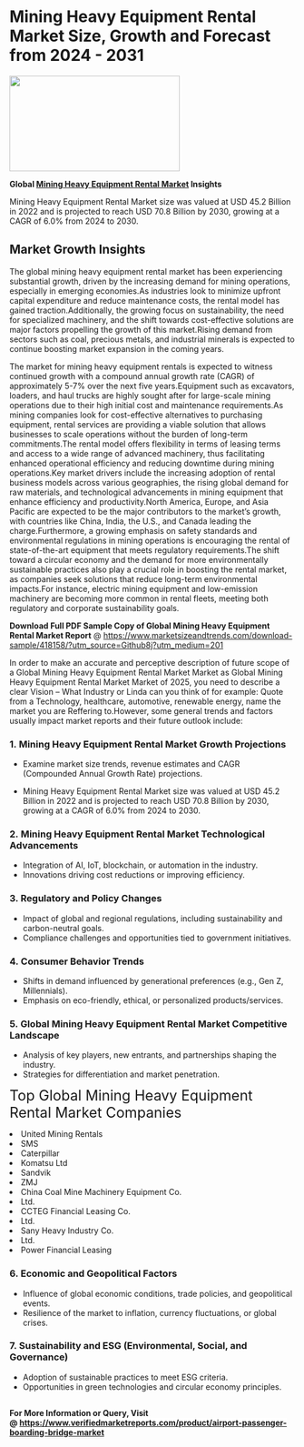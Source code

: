 <H1>Mining Heavy Equipment Rental Market Size, Growth and Forecast from 2024 - 2031</H1><img class="aligncenter size-medium wp-image-584254" src="https://thirdeyenews.in/wp-content/uploads/2024/09/Global-Market-Research-300x168.jpeg" alt="" width="300" height="168" /><p><strong>Global&nbsp;<a href="https://www.marketsizeandtrends.com/download-sample/418158/?utm_source=Github8j?utm_medium=201">Mining Heavy Equipment Rental Market</a> Insights</strong></p><p>Mining Heavy Equipment Rental Market size was valued at USD 45.2 Billion in 2022 and is projected to reach USD 70.8 Billion by 2030, growing at a CAGR of 6.0% from 2024 to 2030.</p><p><h2>Market Growth Insights</h2> <p>The global mining heavy equipment rental market has been experiencing substantial growth, driven by the increasing demand for mining operations, especially in emerging economies.As industries look to minimize upfront capital expenditure and reduce maintenance costs, the rental model has gained traction.Additionally, the growing focus on sustainability, the need for specialized machinery, and the shift towards cost-effective solutions are major factors propelling the growth of this market.Rising demand from sectors such as coal, precious metals, and industrial minerals is expected to continue boosting market expansion in the coming years.</p> <p>The market for mining heavy equipment rentals is expected to witness continued growth with a compound annual growth rate (CAGR) of approximately 5-7% over the next five years.Equipment such as excavators, loaders, and haul trucks are highly sought after for large-scale mining operations due to their high initial cost and maintenance requirements.As mining companies look for cost-effective alternatives to purchasing equipment, rental services are providing a viable solution that allows businesses to scale operations without the burden of long-term commitments.The rental model offers flexibility in terms of leasing terms and access to a wide range of advanced machinery, thus facilitating enhanced operational efficiency and reducing downtime during mining operations.Key market drivers include the increasing adoption of rental business models across various geographies, the rising global demand for raw materials, and technological advancements in mining equipment that enhance efficiency and productivity.North America, Europe, and Asia Pacific are expected to be the major contributors to the market’s growth, with countries like China, India, the U.S., and Canada leading the charge.Furthermore, a growing emphasis on safety standards and environmental regulations in mining operations is encouraging the rental of state-of-the-art equipment that meets regulatory requirements.The shift toward a circular economy and the demand for more environmentally sustainable practices also play a crucial role in boosting the rental market, as companies seek solutions that reduce long-term environmental impacts.For instance, electric mining equipment and low-emission machinery are becoming more common in rental fleets, meeting both regulatory and corporate sustainability goals.<p><span class=""><strong>Download Full PDF Sample Copy of Global Mining Heavy Equipment Rental Market Report</strong> @ <a href="https://www.marketsizeandtrends.com/download-sample/418158/?utm_source=Github8j?utm_medium=201" target="_blank">https://www.marketsizeandtrends.com/download-sample/418158/?utm_source=Github8j?utm_medium=201</a></span></p><p>In order to make an accurate and perceptive description of future scope of a Global&nbsp;Mining Heavy Equipment Rental Market Market as Global&nbsp;Mining Heavy Equipment Rental Market Market of 2025, you need to describe a clear Vision &ndash; What Industry or Linda can you think of for example: Quote from a Technology, healthcare, automotive, renewable energy, name the market you are Reffering to.However, some general trends and factors usually impact market reports and their future outlook include:</p><h3>1.&nbsp;<strong>Mining Heavy Equipment Rental Market Growth Projections</strong></h3><ul><li>Examine market size trends, revenue estimates and CAGR (Compounded Annual Growth Rate) projections.</li><li><p>Mining Heavy Equipment Rental Market size was valued at USD 45.2 Billion in 2022 and is projected to reach USD 70.8 Billion by 2030, growing at a CAGR of 6.0% from 2024 to 2030.</p></li></ul><h3>2.&nbsp;<strong>Mining Heavy Equipment Rental Market Technological Advancements</strong></h3><ul><li>Integration of AI, IoT, blockchain, or automation in the industry.</li><li>Innovations driving cost reductions or improving efficiency.</li></ul><h3>3.&nbsp;<strong>Regulatory and Policy Changes</strong></h3><ul><li>Impact of global and regional regulations, including sustainability and carbon-neutral goals.</li><li>Compliance challenges and opportunities tied to government initiatives.</li></ul><h3>4.&nbsp;<strong>Consumer Behavior Trends</strong></h3><ul><li>Shifts in demand influenced by generational preferences (e.g., Gen Z, Millennials).</li><li>Emphasis on eco-friendly, ethical, or personalized products/services.</li></ul><h3>5.&nbsp;<strong>Global Mining Heavy Equipment Rental Market Competitive Landscape</strong></h3><ul><li>Analysis of key players, new entrants, and partnerships shaping the industry.</li><li>Strategies for differentiation and market penetration.</li></ul><p data-pm-slice="1 1 []"><span style="color: inherit; font-family: inherit; font-size: 25px;">Top Global Mining Heavy Equipment Rental Market Companies</span></p><div class="" data-test-id=""><p><li>United Mining Rentals</li><li> SMS</li><li> Caterpillar</li><li> Komatsu Ltd</li><li> Sandvik</li><li> ZMJ</li><li> China Coal Mine Machinery Equipment Co.</li><li> Ltd.</li><li> CCTEG Financial Leasing Co.</li><li>Ltd.</li><li> Sany Heavy Industry Co.</li><li>Ltd.</li><li> Power Financial Leasing</li></p></div><h3>6.&nbsp;<strong>Economic and Geopolitical Factors</strong></h3><ul><li>Influence of global economic conditions, trade policies, and geopolitical events.</li><li>Resilience of the market to inflation, currency fluctuations, or global crises.</li></ul><h3>7.&nbsp;<strong>Sustainability and ESG (Environmental, Social, and Governance)</strong></h3><ul><li>Adoption of sustainable practices to meet ESG criteria.</li><li>Opportunities in green technologies and circular economy principles.</li></ul><h2><strong style="font-size: 14px;">For More Information or Query, Visit @&nbsp;</strong><a style="background-color: #ffffff; font-size: 14px;" href="https://www.marketsizeandtrends.com/report/mining-heavy-equipment-rental-market/" target="_blank">https://www.verifiedmarketreports.com/product/airport-passenger-boarding-bridge-market</a></h2>